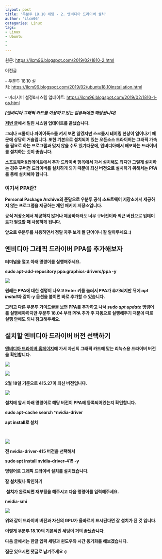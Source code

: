 ```yaml
---
layout: post
title: '우분투 18.10 세팅 - 2. 엔비디아 드라이버 설치'
author: 'ilcm96'
categories: Linux
tags:
- Linux
- Ubuntu
-
- 
---
```



<script> location.href='https://cafe.naver.com/develoid/852223' ; </script>

<p>원문:&nbsp;<a href="https://ilcm96.blogspot.com/2019/02/1810-2.html">https://ilcm96.blogspot.com/2019/02/1810-2.html</a></p><p>이전글</p><p>- 우분투 18.10 설치:&nbsp;<a href="https://ilcm96.blogspot.com/2019/02/ubuntu18.10installation.html">https://ilcm96.blogspot.com/2019/02/ubuntu18.10installation.html</a></p><p>- 미러서버 설정&amp;시스템 업데이트:&nbsp;<a href="https://ilcm96.blogspot.com/2019/02/1810-1-os.html">https://ilcm96.blogspot.com/2019/02/1810-1-os.html</a></p><p><i><b></i></p><p><i><b>[엔비디아 그래픽 카드를 이용하고 있는 컴퓨터에만 해당됩니다]</b></i></p><p><b><a href="https://ilcm96.blogspot.com/2019/02/1810-1-os.html">저번 글</a>에서 밀린 시스템 업데이트를 끝냈습니다.</p><p>그러나 크롬이나 파이어폭스를 켜서 보면 알겠지만 스크롤시 테어링 현상이 일어나기 때문에 상당히 거슬립니다. 또한 기본으로 설치되어 있는 오픈소스 드라이버는 그래픽 가속을 필요로 하는 프로그램과 맞지 않을 수도 있기때문에, 엔비디아에서 배포하는 드라이버를 설치하는 것이 좋습니다.</p><p><b>소프트웨어&amp;업데이트에서 추가 드라이버 항목에서 가서 설치해도 되지만 그렇게 설치하는 경우 구버전 드라이버를 설치하게 되기 때문에 최신 버전으로 설치하기 위해서는&nbsp;<i><b>PPA</b></i>를 통해 설치해야 합니다.</p><p><b></p><h3 style="font-family: 'Noto Sans CJK KR';"><span>여기서 PPA란?</span></h3><p><b>P</b>ersonal&nbsp;<b>P</b>ackage&nbsp;<b>A</b>rchive의 준말으로 우분투 공식 소프트웨어 저장소에서 제공하지 않는 프로그램을 제공하는 개인 패키지 저장소입니다.</p><p>공식 저장소에서 제공하지 않거나 제공하더라도 너무 구버전이라 최근 버전으로 업데이트가 필요할 때 사용하게 됩니다.</p><p>앞으로 우분투를 사용하면서 정말 자주 보게 될 단어이니 잘 알아두세요 :)</p><p><b></p><h2 style="font-family: 'Noto Sans CJK KR';"><span>엔비디아 그래픽 드라이버 PPA를 추가해보자</span></h2><div><p>터미널을 열고 아래 명령어를 실행해주세요.</p></div><div><p>sudo apt-add-repository ppa:graphics-drivers/ppa -y</p></div><p><a href="https://4.bp.blogspot.com/-GtMGPTTCuHg/XGaMRa6usmI/AAAAAAAAOkc/tKvzO6neiS8_cb5sU0pvcFBU51HZEOelACLcBGAs/s1600/%25EC%258A%25A4%25ED%2581%25AC%25EB%25A6%25B0%25EC%2583%25B7%252C%2B2019-02-11%2B18-58-44.png"><img src="https://dthumb-phinf.pstatic.net/?src=%22https%3A%2F%2F4.bp.blogspot.com%2F-GtMGPTTCuHg%2FXGaMRa6usmI%2FAAAAAAAAOkc%2FtKvzO6neiS8_cb5sU0pvcFBU51HZEOelACLcBGAs%2Fs1600%2F%2525EC%25258A%2525A4%2525ED%252581%2525AC%2525EB%2525A6%2525B0%2525EC%252583%2525B7%25252C%252B2019-02-11%252B18-58-44.png%22&amp;type=cafe_wa740"></a></p><p>원래는 PPA에 대한 설명이 나오고 Enter 키를 눌러서 PPA가 추가되지만 뒤에&nbsp;<i>apt install</i>과 같이-y 옵션을 붙이면 바로 추가할 수 있습니다.</p><p>그리고 다른 우분투 가이드글을 보면 PPA를 추가하고 나서&nbsp;<i>sudo apt updat</i><i>e</i>&nbsp;명령어를 실행해야하지만&nbsp;우분투 18.04 부터 PPA 추가 후 자동으로 실행해주기 때문에 따로 실행 안해도 되니 참고해주세요.</p><h2 style="font-family: 'Noto Sans CJK KR';"><span>설치할 엔비디아 드라이버 버전 선택하기</span></h2><div><p><a href="https://www.nvidia.co.kr/Download/Find.aspx?lang=kr">엔비디아 드라이버 홈페이지</a>에 가서 자신의 그래픽 카드에 맞는 리눅스용 드라이버 버전을 확인합니다.</p></div><div><p><a href="http://3.bp.blogspot.com/-JCCg9uqtO34/XGp-nU21KCI/AAAAAAAAOqY/jG0GeIWnzbIHFIDKT9ekkqTuy3MO6ae0ACK4BGAYYCw/s1600/%25EC%258A%25A4%25ED%2581%25AC%25EB%25A6%25B0%25EC%2583%25B7%252C%2B2019-02-18%2B18-43-33.png"><img src="https://dthumb-phinf.pstatic.net/?src=%22https%3A%2F%2F3.bp.blogspot.com%2F-JCCg9uqtO34%2FXGp-nU21KCI%2FAAAAAAAAOqY%2FjG0GeIWnzbIHFIDKT9ekkqTuy3MO6ae0ACK4BGAYYCw%2Fs1600%2F%2525EC%25258A%2525A4%2525ED%252581%2525AC%2525EB%2525A6%2525B0%2525EC%252583%2525B7%25252C%252B2019-02-18%252B18-43-33.png%22&amp;type=cafe_wa740"></a></p></div><div><p><a href="http://3.bp.blogspot.com/-x4yH_TDihQg/XGp_JzBnK0I/AAAAAAAAOrc/p8VI7aamrW895QnYRuFx-ctE4Bli-y4zwCK4BGAYYCw/s1600/%25EC%258A%25A4%25ED%2581%25AC%25EB%25A6%25B0%25EC%2583%25B7%252C%2B2019-02-18%2B18-47-03.png"><img src="https://dthumb-phinf.pstatic.net/?src=%22https%3A%2F%2F3.bp.blogspot.com%2F-x4yH_TDihQg%2FXGp_JzBnK0I%2FAAAAAAAAOrc%2Fp8VI7aamrW895QnYRuFx-ctE4Bli-y4zwCK4BGAYYCw%2Fs1600%2F%2525EC%25258A%2525A4%2525ED%252581%2525AC%2525EB%2525A6%2525B0%2525EC%252583%2525B7%25252C%252B2019-02-18%252B18-47-03.png%22&amp;type=cafe_wa740"></a></p></div><div><p>2월 18일 기준으로 415.27이 최신 버전입니다.</p></div><div><p><b></p></div><p><a href="https://2.bp.blogspot.com/-huMaBcPXm7c/XGaMRcWMI6I/AAAAAAAAOkY/PSmydHvGT1g4NfMOdMeoZIpmLe5zAYhOwCLcBGAs/s1600/%25EC%258A%25A4%25ED%2581%25AC%25EB%25A6%25B0%25EC%2583%25B7%252C%2B2019-02-11%2B18-59-01.png"><img src="https://dthumb-phinf.pstatic.net/?src=%22https%3A%2F%2F2.bp.blogspot.com%2F-huMaBcPXm7c%2FXGaMRcWMI6I%2FAAAAAAAAOkY%2FPSmydHvGT1g4NfMOdMeoZIpmLe5zAYhOwCLcBGAs%2Fs1600%2F%2525EC%25258A%2525A4%2525ED%252581%2525AC%2525EB%2525A6%2525B0%2525EC%252583%2525B7%25252C%252B2019-02-11%252B18-59-01.png%22&amp;type=cafe_wa740"></a></p><p>설치에 앞서 아래 명령어로 해당 버전이 PPA에 등록되어있는지 확인합니다.</p><p>sudo apt-cache search ^nvidia-driver</p><p><b></p><p><span><b><span>apt install로 설치</span></b></span></p><p><span><b><span><span>&nbsp;</span><b></span></b></span></p><p><a href="https://3.bp.blogspot.com/-z14lCLwi4DU/XGaMRYiANMI/AAAAAAAAOkU/JfmQ57ZNkIQW7lH75NaXvFAt8_IUn1O3ACLcBGAs/s1600/%25EC%258A%25A4%25ED%2581%25AC%25EB%25A6%25B0%25EC%2583%25B7%252C%2B2019-02-11%2B19-00-31.png"><img src="https://dthumb-phinf.pstatic.net/?src=%22https%3A%2F%2F3.bp.blogspot.com%2F-z14lCLwi4DU%2FXGaMRYiANMI%2FAAAAAAAAOkU%2FJfmQ57ZNkIQW7lH75NaXvFAt8_IUn1O3ACLcBGAs%2Fs1600%2F%2525EC%25258A%2525A4%2525ED%252581%2525AC%2525EB%2525A6%2525B0%2525EC%252583%2525B7%25252C%252B2019-02-11%252B19-00-31.png%22&amp;type=cafe_wa740"></a></p><p>전 nvidia-driver-415 버전을 선택해서</p><p>sudo apt install&nbsp;nvidia-driver-415 -y</p><p>명령어로 그래픽 드라이버 설치를 설치했습니다.</p><p><b></p><p><span><b>잘 설치됬나 확인하기</b></span></p><p><span><b><span>&nbsp;</span><b></b></span>설치가 완료되면 재부팅을 해주시고 다음 명령어를 입력해주세요.</p><p>nvidia-smi</p><p><a href="https://3.bp.blogspot.com/-DGYwyDr4MNk/XGaMSPOS_bI/AAAAAAAAOkg/6QZVJRDjePIUAI2VPPcwQOIub-tl0HnngCLcBGAs/s1600/%25EC%258A%25A4%25ED%2581%25AC%25EB%25A6%25B0%25EC%2583%25B7%252C%2B2019-02-12%2B19-26-15.png"><img src="https://dthumb-phinf.pstatic.net/?src=%22https%3A%2F%2F3.bp.blogspot.com%2F-DGYwyDr4MNk%2FXGaMSPOS_bI%2FAAAAAAAAOkg%2F6QZVJRDjePIUAI2VPPcwQOIub-tl0HnngCLcBGAs%2Fs1600%2F%2525EC%25258A%2525A4%2525ED%252581%2525AC%2525EB%2525A6%2525B0%2525EC%252583%2525B7%25252C%252B2019-02-12%252B19-26-15.png%22&amp;type=cafe_wa740"></a></p><div><p>위와 같이 드라이버 버전과 자신의 GPU가 올바르게 표시된다면 잘 설치가 된 것 입니다.</p><p><b>이렇게 우분투 18.10의 기본적인 세팅이 거의 끝났습니다.</p><p>다음 글에서는 한글 입력 세팅과 윈도우와 시간 동기화를 해보겠습니다.</p><p><b>질문 있으시면 댓글로 남겨주세요 :)</p></div>
